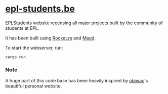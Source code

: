 # [epl-students.be](https://epl-students.be)

EPLStudents website recensing all major projects built by the community of students at EPL.

It has been built using [Rocket.rs](https://rocket.rs/) and [Maud](https://maud.lambda.xyz/).


To start the webserver, run:

```console
cargo run
```

### Note

A huge part of this code base has been heavily inspired by [obiwac](https://obiw.ac)'s beautiful personal website.